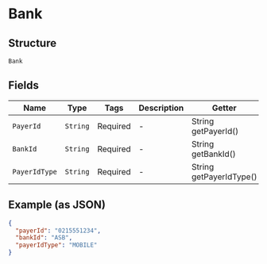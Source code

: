 
# Bank

## Structure

`Bank`

## Fields

| Name | Type | Tags | Description | Getter | Setter |
|  --- | --- | --- | --- | --- | --- |
| `PayerId` | `String` | Required | - | String getPayerId() | setPayerId(String payerId) |
| `BankId` | `String` | Required | - | String getBankId() | setBankId(String bankId) |
| `PayerIdType` | `String` | Required | - | String getPayerIdType() | setPayerIdType(String payerIdType) |

## Example (as JSON)

```json
{
  "payerId": "0215551234",
  "bankId": "ASB",
  "payerIdType": "MOBILE"
}
```


